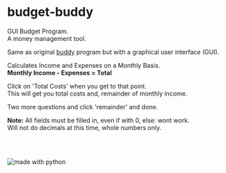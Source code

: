 # budget-buddy
GUI Budget Program.  
A money management tool.  

Same as original [buddy](https://github.com/linuxlawson/buddy) program but with a graphical user interface (GUI).  

Calculates Income and Expenses on a Monthly Basis.  
**Monthly Income - Expenses = Total**  

Click on 'Total Costs' when you get to that point.  
This will get you total costs and, remainder of monthly income.

Two more questions and click 'remainder' and done.  

**Note:** All fields must be filled in, even if with 0, else: wont work.  
Will not do decimals at this time, whole numbers only.  

<br><br>

<img src="https://img.shields.io/badge/made%20with-python-blue.svg?style=flat-square" alt="made with python">
  
    


